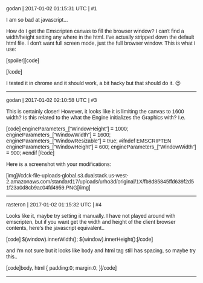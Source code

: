 godan | 2017-01-02 01:15:31 UTC | #1

I am so bad at javascript...

How do I get the Emscripten canvas to fill the browser window? I can't find a width/height setting any where in the html. I've actually stripped down the default html file. I don't want full screen mode, just the full browser window. This is what I use:

[spoiler][code]
<!doctype html>
<html lang="en-us">

<head>
    <meta charset="utf-8">
    <meta http-equiv="Content-Type" content="text/html; charset=utf-8">
    <title>Iogram Demo Project</title>
    <style>
    body {
        font-family: arial;
        margin: 0;
        padding: none;
    }
    
    .emscripten {
        padding-right: 0;
        margin-left: auto;
        margin-right: auto;
        display: block;
    }
    
    div.emscripten {
        text-align: center;
    }
    
    div.emscripten_border {
        border: 1px solid black;
    }
    /* the canvas *must not* have any border or padding, or mouse coords will be wrong */
    
    canvas.emscripten {
        border: 0px none;
    }
    
    #emscripten_logo {
        display: inline-block;
        margin: 0;
    }
    
    .spinner {
        height: 30px;
        width: 30px;
        margin: 0;
        margin-top: 20px;
        margin-left: 20px;
        display: inline-block;
        vertical-align: top;
        -webkit-animation: rotation .8s linear infinite;
        -moz-animation: rotation .8s linear infinite;
        -o-animation: rotation .8s linear infinite;
        animation: rotation 0.8s linear infinite;
        border-left: 5px solid rgb(235, 235, 235);
        border-right: 5px solid rgb(235, 235, 235);
        border-bottom: 5px solid rgb(235, 235, 235);
        border-top: 5px solid rgb(120, 120, 120);
        border-radius: 100%;
        background-color: rgb(189, 215, 46);
    }
    
    @-webkit-keyframes rotation {
        from {
            -webkit-transform: rotate(0deg);
        }
        to {
            -webkit-transform: rotate(360deg);
        }
    }
    
    @-moz-keyframes rotation {
        from {
            -moz-transform: rotate(0deg);
        }
        to {
            -moz-transform: rotate(360deg);
        }
    }
    
    @-o-keyframes rotation {
        from {
            -o-transform: rotate(0deg);
        }
        to {
            -o-transform: rotate(360deg);
        }
    }
    
    @keyframes rotation {
        from {
            transform: rotate(0deg);
        }
        to {
            transform: rotate(360deg);
        }
    }
    
    #status {
        display: inline-block;
        vertical-align: top;
        margin-top: 30px;
        margin-left: 20px;
        font-weight: bold;
        color: rgb(120, 120, 120);
    }
    
    #progress {
        height: 20px;
        width: 30px;
    }
    
    #controls {
        display: inline-block;
        float: right;
        vertical-align: top;
        margin-top: 30px;
        margin-right: 20px;
    }
    
    #output {
        width: 100%;
        height: 200px;
        margin: 0 auto;
        margin-top: 10px;
        border-left: 0px;
        border-right: 0px;
        padding-left: 0px;
        padding-right: 0px;
        display: block;
        background-color: black;
        color: white;
        font-family: 'Lucida Console', Monaco, monospace;
        outline: none;
    }
    </style>
</head>

<body>
    <div class="spinner" id='spinner'></div>
    <div class="emscripten" id="status">Downloading...</div>
    <span id='controls'>
      <span><input type="checkbox" id="resize">Resize canvas</span>
    <span><input type="checkbox" id="pointerLock" checked>Lock/hide mouse pointer &nbsp;&nbsp;&nbsp;</span>
    <span><input type="button" value="Fullscreen" onclick="Module.requestFullScreen(document.getElementById('pointerLock').checked,
        document.getElementById('resize').checked)">
      </span>
    </span>
    <div class="emscripten">
        <progress value="0" max="100" id="progress" hidden=1></progress>
    </div>
    <div class="emscripten_border">
        <canvas class="emscripten" id="canvas" oncontextmenu="event.preventDefault()"></canvas>
    </div>
    <textarea id="output" rows="8"></textarea>
    <script type='text/javascript'>
    var statusElement = document.getElementById('status');
    var progressElement = document.getElementById('progress');
    var spinnerElement = document.getElementById('spinner');
    var Module = {
        preRun: [],
        postRun: [],
        print: (function() {
            var element = document.getElementById('output');
            if (element) element.value = ''; // clear browser cache
            return function(text) {
                if (arguments.length > 1) text = Array.prototype.slice.call(arguments).join(' ');
                // These replacements are necessary if you render to raw HTML
                //text = text.replace(/&/g, "&amp;");
                //text = text.replace(/</g, "&lt;");
                //text = text.replace(/>/g, "&gt;");
                //text = text.replace('\n', '<br>', 'g');
                console.log(text);
                if (element) {
                    element.value += text + "\n";
                    element.scrollTop = element.scrollHeight; // focus on bottom
                }
            };
        })(),
        printErr: function(text) {
            if (arguments.length > 1) text = Array.prototype.slice.call(arguments).join(' ');
            if (0) { // XXX disabled for safety typeof dump == 'function') {
                dump(text + '\n'); // fast, straight to the real console
            } else {
                console.error(text);
            }
        },
        canvas: (function() {
            var canvas = document.getElementById('canvas');
            // As a default initial behavior, pop up an alert when webgl context is lost. To make your
            // application robust, you may want to override this behavior before shipping!
            // See http://www.khronos.org/registry/webgl/specs/latest/1.0/#5.15.2
            canvas.addEventListener("webglcontextlost", function(e) {
                alert('WebGL context lost. You will need to reload the page.');
                e.preventDefault();
            }, false);
            return canvas;
        })(),
        setStatus: function(text) {
            if (!Module.setStatus.last) Module.setStatus.last = {
                time: Date.now(),
                text: ''
            };
            if (text === Module.setStatus.text) return;
            var m = text.match(/([^(]+)\((\d+(\.\d+)?)\/(\d+)\)/);
            var now = Date.now();
            if (m && now - Date.now() < 30) return; // if this is a progress update, skip it if too soon
            if (m) {
                text = m[1];
                progressElement.value = parseInt(m[2]) * 100;
                progressElement.max = parseInt(m[4]) * 100;
                progressElement.hidden = false;
                spinnerElement.hidden = false;
            } else {
                progressElement.value = null;
                progressElement.max = null;
                progressElement.hidden = true;
                if (!text) spinnerElement.style.display = 'none';
            }
            statusElement.innerHTML = text;
        },
        totalDependencies: 0,
        monitorRunDependencies: function(left) {
            this.totalDependencies = Math.max(this.totalDependencies, left);
            Module.setStatus(left ? 'Preparing... (' + (this.totalDependencies - left) + '/' + this.totalDependencies + ')' : 'All downloads complete.');
        }
    };
    Module.setStatus('Downloading...');
    window.onerror = function(event) {
        // TODO: do not warn on ok events like simulating an infinite loop or exitStatus
        Module.setStatus('Exception thrown, see JavaScript console');
        spinnerElement.style.display = 'none';
        Module.setStatus = function(text) {
            if (text) Module.printErr('[post-exception status] ' + text);
        };
    };
    </script>
    <script async type="text/javascript" src="IogramResources.js"></script>
    <script async type="text/javascript" src="IogramPlayer.js"></script>
</body>

</html>

[/code][/spoiler]

Here is an example of the current behaviour (Try dragging one of the vertices :slight_smile:): [dl.dropboxusercontent.com/u/697 ... layer.html](https://dl.dropboxusercontent.com/u/69779082/IogramDemos/GeomEdit/IogramPlayer.html)

-------------------------

rasteron | 2017-01-02 01:15:31 UTC | #2

Try this..

[code]
<style>
#status, #output, #controls {
 display: none !important;
}
</style>
[/code]

I tested it in chrome and it should work, a bit hacky but that should do it.  :wink:

-------------------------

godan | 2017-01-02 02:10:58 UTC | #3

This is certainly closer! However, it looks like it is limiting the canvas to 1600 width? Is this related to the what the Engine initializes the Graphics with? I.e.

[code]
	engineParameters_["WindowHeight"] = 1000;
	engineParameters_["WindowWidth"] = 1600;
	engineParameters_["WindowResizable"] = true;
#ifndef EMSCRIPTEN
	engineParameters_["WindowHeight"] = 600;
	engineParameters_["WindowWidth"] = 900;
#endif
[/code]

Here is a screenshot with your modifications:

[img]//cdck-file-uploads-global.s3.dualstack.us-west-2.amazonaws.com/standard17/uploads/urho3d/original/1X/fb8d85845ffd639f2d51f23a0d8cb9ac04fd4959.PNG[/img]

-------------------------

rasteron | 2017-01-02 01:15:32 UTC | #4

Looks like it, maybe try setting it manually. I have not played around with emscripten, but if you want get the width and height of the client browser contents, here's the javascript equivalent..

[code]
$(window).innerWidth();
$(window).innerHeight();[/code]

and I'm not sure but it looks like body and html tag still has spacing, so maybe try this..

[code]body, html {
 padding:0;
 margin:0;
}[/code]

-------------------------

